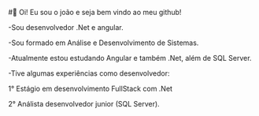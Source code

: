 #👋 Oi! Eu sou o joão e seja bem vindo ao meu github!

-Sou desenvolvedor .Net e angular.

-Sou formado em Análise e Desenvolvimento de Sistemas.

-Atualmente estou estudando Angular e também .Net, além de SQL Server.

-Tive algumas experiências como desenvolvedor:

  1° Estágio em desenvolvimento FullStack com .Net

  2° Análista desenvolvedor junior (SQL Server).
<!--
**joaovitorrb19/joaovitorrb19** is a ✨ _special_ ✨ repository because its `README.md` (this file) appears on your GitHub profile.

Here are some ideas to get you started:

- 🔭 I’m currently working on ...
- 🌱 I’m currently learning ...
- 👯 I’m looking to collaborate on ...
- 🤔 I’m looking for help with ...
- 💬 Ask me about ...
- 📫 How to reach me: ...
- 😄 Pronouns: ...
- ⚡ Fun fact: ...
-->
